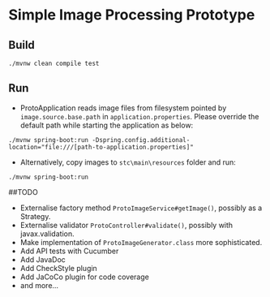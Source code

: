# Simple Image Processing Prototype

## Build
`./mvnw clean compile test`

## Run
* ProtoApplication reads image files from filesystem pointed by `image.source.base.path` in `application.properties`. Please override the default path while starting the application as below:
```
./mvnw spring-boot:run -Dspring.config.additional-location="file:///[path-to-application.properties]"
```

* Alternatively, copy images to `stc\main\resources` folder and run:
```
./mvnw spring-boot:run
```

##TODO
* Externalise factory method `ProtoImageService#getImage()`, possibly as a Strategy.
* Externalise validator `ProtoController#validate()`, possibly with javax.validation.
* Make implementation of `ProtoImageGenerator.class` more sophisticated.
* Add API tests with Cucumber
* Add JavaDoc 
* Add CheckStyle plugin
* Add JaCoCo plugin for code coverage
* and more...

